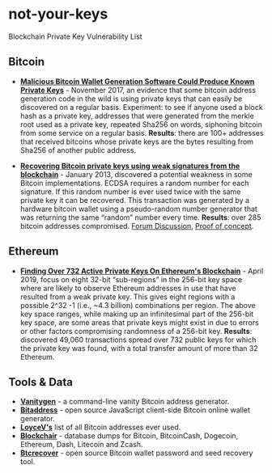# not-your-keys
Blockchain Private Key Vulnerability List

## Bitcoin

* **[Malicious Bitcoin Wallet Generation Software Could Produce Known Private Keys](https://pastebin.com/jCDFcESz)** - November 2017, an evidence that some bitcoin address generation code in the wild is using private keys that can easily be discovered on a regular basis. Experiment: to see if anyone used a block hash as a private key, addresses that were generated from the merkle root used as a private key, repeated Sha256 on words, siphoning bitcoin from some service on a regular basis. **Results**: there are 100+ addresses that received bitcoins whose private keys are the bytes resulting from Sha256 of another public address.

* **[Recovering Bitcoin private keys using weak signatures from the blockchain](https://web.archive.org/web/20130314180507/http://www.nilsschneider.net/2013/01/28/recovering-bitcoin-private-keys.html)** - January 2013, discovered a potential weakness in some Bitcoin implementations. ECDSA requires a random number for each signature. If this random number is ever used twice with the same private key it can be recovered. This transaction was generated by a hardware bitcoin wallet using a pseudo-random number generator that was returning the same “random” number every time. **Results**: over 285 bitcoin addresses compromised. [Forum Discussion](https://bitcointalk.org/index.php?topic=581411.0), [Proof of concept](https://github.com/daedalus/bitcoin-recover-privkey).

## Ethereum

* **[Finding Over 732 Active Private Keys On Ethereum's Blockchain](https://www.ise.io/casestudies/ethercombing/)** - April 2019, focus on eight 32-bit “sub-regions” in the 256-bit key space where are likely to observe Ethereum addresses in use that have resulted from a weak private key. This gives eight regions with a possible 2^32 -1 (i.e., ~4.3 billion) combinations per region. The above key space ranges, while making up an infinitesimal part of the 256-bit key space, are some areas that private keys might exist in due to errors or other factors compromising randomness of a 256-bit key. **Results**: discovered 49,060 transactions spread over 732 public keys for which the private key was found, with a total transfer amount of more than 32 Ethereum.

## Tools & Data

* **[Vanitygen](https://github.com/samr7/vanitygen)** - a command-line vanity Bitcoin address generator.
* **[Bitaddress](https://www.bitaddress.org)** - open source JavaScript client-side Bitcoin online wallet generator.
* **[LoyceV's](https://bitcointalk.org/index.php?topic=5265993.0)** list of all Bitcoin addresses ever used.
* **[Blockchair](https://blockchair.com/dumps)** - database dumps for Bitcoin, BitcoinCash, Dogecoin, Ethereum, Dash, Litecoin and Zcash.
* **[Btcrecover](https://github.com/gurnec/btcrecover)** - open source Bitcoin wallet password and seed recovery tool.

